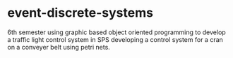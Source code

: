 # event-discrete-systems
6th semester
using graphic based object oriented programming to develop a traffic light control system in SPS 
developing a control system for a cran on a conveyer belt using petri nets.
